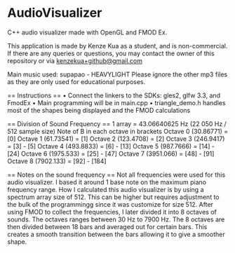 # AudioVisualizer
C++ audio visualizer made with OpenGL and FMOD Ex. 

This application is made by Kenze Kua as a student, and is non-commercial. 
If there are any queries or questions, you may contact the owner of this repository or via kenzekua+github@gmail.com

Main music used: supapao - HEAVYLIGHT
Please ignore the other mp3 files as they are only used for educational purposes.

== Instructions ==
• Connect the linkers to the SDKs: gles2, glfw 3.3, and FmodEx 
• Main programming will be in main.cpp
• triangle_demo.h handles most of the shapes being displayed and the FMOD calculations

== Division of Sound Frequency ==
1 array = 43.06640625 Hz (22 050 Hz / 512 sample size) 
Note of B in each octave in brackets 
Octave 0 (30.86771) = [0] 
Octave 1 (61.73541) = [1] 
Octave 2 (123.4708) = [2] 
Octave 3 (246.9417) = [3] - [5] 
Octave 4 (493.8833) = [6] - [13] 
Octave 5 (987.7666) = [14] - [24] 
Octave 6 (1975.533) = [25] - [47] 
Octave 7 (3951.066) = [48] - [91] 
Octave 8 (7902.133) = [92] - [184]

== Notes on the sound frequency ==
Not all frequencies were used for this audio visualizer. I based it around 1 base note on the maximum piano frequency range.
How I calculated this audio visualizer is by using a spectrum array size of 512. 
This can be higher but requires adjustment to the bulk of the programmingg since it was customize for size 512. 
After using FMOD to collect the frequencies, I later divided it into 8 octaves of sounds.
The octaves ranges between 30 Hz to 7900 Hz. The 8 octaves are then divided between 18 bars and averaged out for certain bars.
This creates a smooth transition between the bars allowing it to give a smoother shape.
